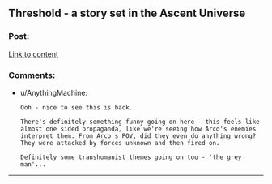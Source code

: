 ## Threshold - a story set in the Ascent Universe

### Post:

[Link to content](https://ascentuniverse.wordpress.com/2021/02/12/threshold/)

### Comments:

- u/AnythingMachine:
  ```
  Ooh - nice to see this is back.

  There's definitely something funny going on here - this feels like almost one sided propaganda, like we're seeing how Arco's enemies interpret them. From Arco's POV, did they even do anything wrong? They were attacked by forces unknown and then fired on.

  Definitely some transhumanist themes going on too - 'the grey man'...
  ```

---


